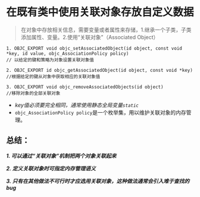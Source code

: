 # 在既有类中使用关联对象存放自定义数据
> 在对象中存放相关信息，需要变量或者属性来存储，1.继承一个子类，子类添加属性、变量。2.使用“关联对象”（Associated Object）

	1. OBJC_EXPORT void objc_setAssociatedObject(id object, const void *key, id value, objc_AssociationPolicy policy)
	// 以给定的键和策略为对象设置关联对象值

	2. OBJC_EXPORT id objc_getAssociatedObject(id object, const void *key)
	//根据给定的键从对象中获取相应的关联对象值

	3. OBJC_EXPORT void objc_removeAssociatedObjects(id object)
	//移除对象的全部关联对象

* *key值必须要完全相同，通常使用静态全局变量`static`*
* `objc_AssociationPolicy policy`是一个枚举集，用以维护关联对象的内存管理。

## 总结：
***1. 可以通过“关联对象”机制把两个对象关联起来***

***2. 定义关联对象时可指定内存管理语义***

***3. 只有在其他做法不可行时才应选用关联对象，这种做法通常会引入难于查找的bug***


















